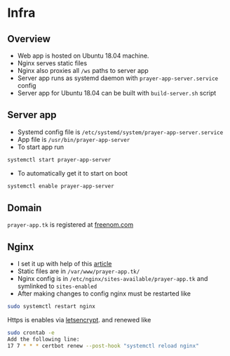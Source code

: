 # Infra

## Overview
* Web app is hosted on Ubuntu 18.04 machine.
* Nginx serves static files
* Nginx also proxies all `/ws` paths to server app
* Server app runs as systemd daemon with `prayer-app-server.service` config
* Server app for Ubuntu 18.04 can be built with `build-server.sh` script

## Server app
* Systemd config file is `/etc/systemd/system/prayer-app-server.service`
* App file is `/usr/bin/prayer-app-server`
* To start app run
```bash
systemctl start prayer-app-server
```
* To automatically get it to start on boot
```bash
systemctl enable prayer-app-server
```

## Domain
`prayer-app.tk` is registered at [freenom.com](https://www.freenom.com)

## Nginx
* I set it up with help of this [article](https://medium.com/@jgefroh/a-guide-to-using-nginx-for-static-websites-d96a9d034940)
* Static files are in `/var/www/prayer-app.tk/`
* Nginx config is in `/etc/nginx/sites-available/prayer-app.tk`
and symlinked to `sites-enabled`
* After making changes to config nginx must be restarted like
```bash
sudo systemctl restart nginx
```

Https is enables via [letsencrypt](https://letsencrypt.org/).
and renewed like
```bash
sudo crontab -e
Add the following line:
17 7 * * * certbot renew --post-hook "systemctl reload nginx"
```
